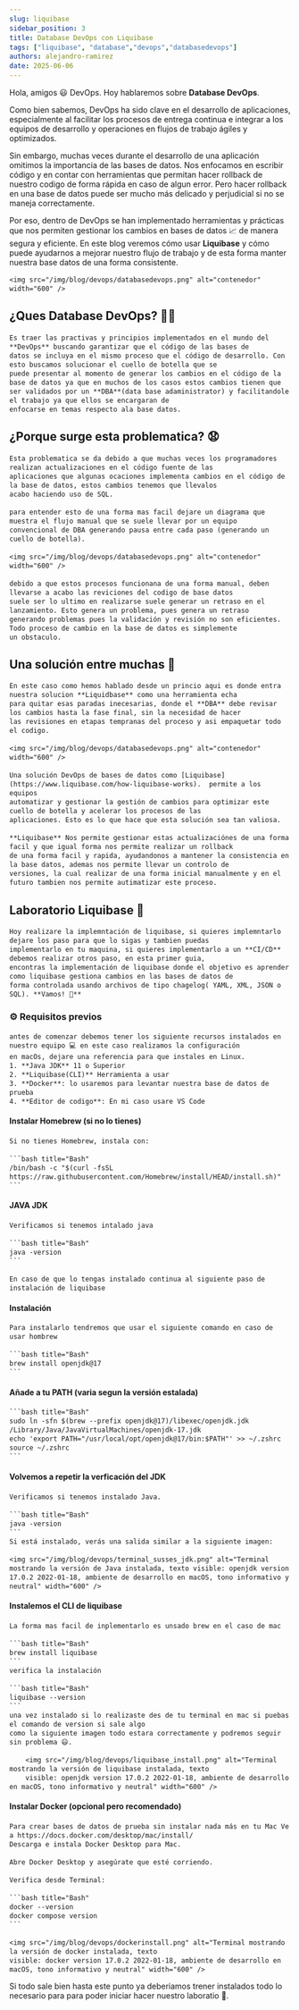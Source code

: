 ```yaml
---
slug: liquibase
sidebar_position: 3
title: Database DevOps con Liquibase 
tags: ["liquibase", "database","devops","databasedevops"]
authors: alejandro-ramirez
date: 2025-06-06
---
```


<!-- truncate -->

Hola, amigos 😃 DevOps. Hoy hablaremos sobre **Database DevOps**.

Como bien sabemos, DevOps ha sido clave en el desarrollo de aplicaciones, especialmente al facilitar los procesos de entrega
continua e integrar a los equipos de desarrollo y operaciones en flujos de trabajo ágiles y optimizados.

Sin embargo, muchas veces durante el desarrollo de una aplicación omitimos la importancia de las bases de datos. Nos enfocamos en
escribir código y en contar con herramientas que permitan hacer rollback de nuestro codigo de forma rápida en caso de algun error.
Pero hacer rollback en una base de datos puede ser mucho más delicado y perjudicial si no se maneja correctamente.

Por eso, dentro de DevOps se han implementado herramientas y prácticas que nos permiten gestionar los cambios en bases de datos 📈
de manera segura y eficiente. En este blog veremos cómo usar **Liquibase** y cómo puede ayudarnos a mejorar nuestro flujo de
trabajo y de esta forma manter nuestra base datos de una forma consistente.

    <img src="/img/blog/devops/databasedevops.png" alt="contenedor" width="600" />

## ¿Ques Database DevOps? 👨‍💻

    Es traer las practivas y principios implementados en el mundo del **DevOps** buscando garantizar que el código de las bases de
    datos se incluya en el mismo proceso que el código de desarrollo. Con esto buscamos solucionar el cuello de botella que se 
    puede presentar al momento de generar los cambios en el código de la base de datos ya que en muchos de los casos estos cambios tienen que ser validados por un **DBA**(data base adaministrator) y facilitandole el trabajo ya que ellos se encargaran de 
    enfocarse en temas respecto ala base datos.

## ¿Porque surge esta problematica? 😧

    Esta problematica se da debido a que muchas veces los programadores realizan actualizaciones en el código fuente de las
    aplicaciones que algunas ocaciones implementa cambios en el código de la base de datos, estos cambios tenemos que llevalos 
    acabo haciendo uso de SQL.

    para entender esto de una forma mas facil dejare un diagrama que muestra el flujo manual que se suele llevar por un equipo
    convencional de DBA generando pausa entre cada paso (generando un cuello de botella).
    
    <img src="/img/blog/devops/databasedevops.png" alt="contenedor" width="600" />

    debido a que estos procesos funcionana de una forma manual, deben llevarse a acabo las reviciones del codigo de base datos
    suele ser lo ultimo en realizarse suele generar un retraso en el lanzamiento. Esto genera un problema, pues genera un retraso
    generando problemas pues la validación y revisión no son eficientes. Todo proceso de cambio en la base de datos es simplemente
    un obstaculo.

## Una solución entre muchas 🔧

    En este caso como hemos hablado desde un princio aqui es donde entra nuestra solucion **Liquidbase** como una herramienta echa
    para quitar esas paradas inecesarias, donde el **DBA** debe revisar los cambios hasta la fase final, sin la necesidad de hacer
    las revisiones en etapas tempranas del proceso y asi empaquetar todo el codigo.

    <img src="/img/blog/devops/databasedevops.png" alt="contenedor" width="600" />

    Una solución DevOps de bases de datos como [Liquibase](https://www.liquibase.com/how-liquibase-works).  permite a los equipos 
    automatizar y gestionar la gestión de cambios para optimizar este cuello de botella y acelerar los procesos de las 
    aplicaciones. Esto es lo que hace que esta solución sea tan valiosa.

    **Liquibase** Nos permite gestionar estas actualizaciónes de una forma facil y que igual forma nos permite realizar un rollback
    de una forma facil y rapida, ayudandonos a mantener la consistencia en la base datos, ademas nos permite llevar un controlo de
    versiones, la cual realizar de una forma inicial manualmente y en el futuro tambien nos permite autimatizar este proceso.

## Laboratorio Liquibase 🧪

    Hoy realizare la implemntación de liquibase, si quieres implemntarlo dejare los paso para que lo sigas y tambien puedas
    implementarlo en tu maquina, si quieres implementarlo a un **CI/CD** debemos realizar otros paso, en esta primer guia,
    encontras la implementación de liquibase donde el objetivo es aprender como liquibase gestiona cambios en las bases de datos de
    forma controlada usando archivos de tipo chagelog( YAML, XML, JSON o SQL). **Vamos! 🥳**

### ⚙️ Requisitos previos

    antes de comenzar debemos tener los siguiente recursos instalados en nuestro equipo 💻 en este caso realizamos la configuración
    en macOs, dejare una referencia para que instales en Linux.
    1. **Java JDK** 11 o Superior
    2. **Liquibase(CLI)** Herramienta a usar
    3. **Docker**: lo usaremos para levantar nuestra base de datos de prueba
    4. **Editor de codigo**: En mi caso usare VS Code

#### Instalar Homebrew (si no lo tienes)

    Si no tienes Homebrew, instala con:

    ```bash title="Bash"
    /bin/bash -c "$(curl -fsSL https://raw.githubusercontent.com/Homebrew/install/HEAD/install.sh)"
    ```

#### JAVA JDK

    Verificamos si tenemos intalado java 

    ```bash title="Bash"
    java -version
    ```

    En caso de que lo tengas instalado continua al siguiente paso de instalación de liquibase

#### Instalación

    Para instalarlo tendremos que usar el siguiente comando en caso de usar hombrew

    ```bash title="Bash"
    brew install openjdk@17
    ```

#### Añade a tu PATH (varia segun la versión estalada)

    ```bash title="Bash"
    sudo ln -sfn $(brew --prefix openjdk@17)/libexec/openjdk.jdk /Library/Java/JavaVirtualMachines/openjdk-17.jdk
    echo 'export PATH="/usr/local/opt/openjdk@17/bin:$PATH"' >> ~/.zshrc
    source ~/.zshrc
    ```

#### Volvemos a repetir la verficación del JDK

    Verificamos si tenemos instalado Java.

    ```bash title="Bash"
    java -version
    ```
    Si está instalado, verás una salida similar a la siguiente imagen:

    <img src="/img/blog/devops/terminal_susses_jdk.png" alt="Terminal mostrando la versión de Java instalada, texto visible: openjdk version 17.0.2 2022-01-18, ambiente de desarrollo en macOS, tono informativo y neutral" width="600" />

#### Instalemos el CLI de liquibase

    La forma mas facil de inplementarlo es unsado brew en el caso de mac

    ```bash title="Bash"
    brew install liquibase
    ```
    verifica la instalación 

    ```bash title="Bash"
    liquibase --version
    ```
    una vez instalado si lo realizaste des de tu terminal en mac si puebas el comando de version si sale algo
    como la siguiente imagen todo estara correctamente y podremos seguir sin problema 😃.

        <img src="/img/blog/devops/liquibase_install.png" alt="Terminal mostrando la versión de liquibase instalada, texto 
        visible: openjdk version 17.0.2 2022-01-18, ambiente de desarrollo en macOS, tono informativo y neutral" width="600" />

#### Instalar Docker (opcional pero recomendado)

    Para crear bases de datos de prueba sin instalar nada más en tu Mac Ve a https://docs.docker.com/desktop/mac/install/
    Descarga e instala Docker Desktop para Mac.

    Abre Docker Desktop y asegúrate que esté corriendo.

    Verifica desde Terminal:

    ```bash title="Bash"
    docker --version
    docker compose version
    ```

    <img src="/img/blog/devops/dockerinstall.png" alt="Terminal mostrando la versión de docker instalada, texto 
    visible: docker version 17.0.2 2022-01-18, ambiente de desarrollo en macOS, tono informativo y neutral" width="600" />

Si todo sale bien hasta este punto ya deberiamos trener instalados todo lo necesario para para poder iniciar hacer nuestro 
laboratio 🥳.
